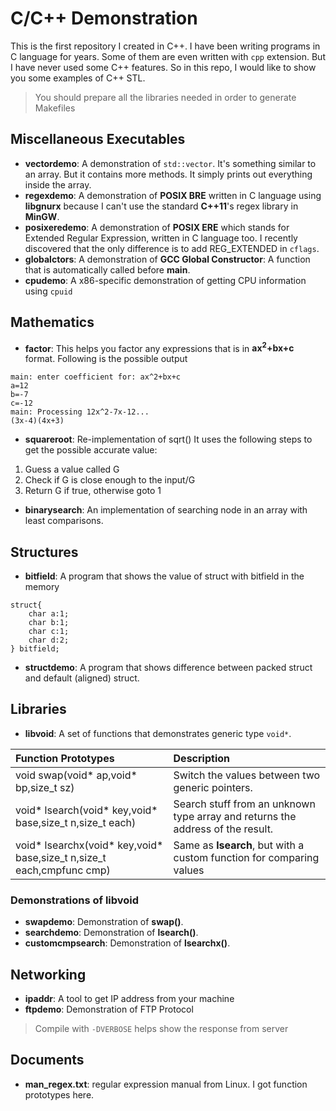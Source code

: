 C/C++ Demonstration
=======
This is the first repository I created in C++. I have been writing programs in C language for years. Some of them are even written with `cpp` extension. But I have never used some C++ features. So in this repo, I would like to show you some examples of C++ STL.

> You should prepare all the libraries needed in order to generate Makefiles

## Miscellaneous Executables

* **vectordemo**: A demonstration of `std::vector`. It's something similar to an array. But it contains more methods. It simply prints out everything inside the array.
* **regexdemo**: A demonstration of **POSIX BRE** written in C language using **libgnurx** because I can't use the standard **C++11**'s regex library in **MinGW**.
* **posixeredemo**: A demonstration of **POSIX ERE** which stands for Extended Regular Expression, written in C language too. I recently discovered that the only difference is to add REG\_EXTENDED in `cflags`.
* **globalctors**: A demonstration of **GCC Global Constructor**: A function that is automatically called before **main**.
* **cpudemo**: A x86-specific demonstration of getting CPU information using `cpuid`

## Mathematics

* **factor**: This helps you factor any expressions that is in **ax<sup>2</sup>+bx+c** format. Following is the possible output
```
main: enter coefficient for: ax^2+bx+c
a=12
b=-7
c=-12
main: Processing 12x^2-7x-12...
(3x-4)(4x+3)
```
* **squareroot**: Re-implementation of sqrt()
It uses the following steps to get the possible accurate value:
1. Guess a value called G
1. Check if G is close enough to the input/G
1. Return G if true, otherwise goto 1
* **binarysearch**: An implementation of searching node in an array with least comparisons.

## Structures

* **bitfield**: A program that shows the value of struct with bitfield in the memory
```
struct{
	char a:1;
	char b:1;
	char c:1;
	char d:2;
} bitfield;
```
* **structdemo**: A program that shows difference between packed struct and default (aligned) struct.

## Libraries

* **libvoid**: A set of functions that demonstrates generic type `void*`.

| Function Prototypes | Description |
|:------|:------|
| void swap(void\* ap,void\* bp,size\_t sz) | Switch the values between two generic pointers. |
| void\* lsearch(void\* key,void\* base,size\_t n,size\_t each) | Search stuff from an unknown type array and returns the address of the result. |
| void\* lsearchx(void\* key,void\* base,size\_t n,size\_t each,cmpfunc cmp) | Same as **lsearch**, but with a custom function for comparing values |

### Demonstrations of libvoid

* **swapdemo**: Demonstration of **swap()**.
* **searchdemo**: Demonstration of **lsearch()**.
* **customcmpsearch**: Demonstration of **lsearchx()**.

## Networking

* **ipaddr**: A tool to get IP address from your machine
* **ftpdemo**: Demonstration of FTP Protocol

> Compile with `-DVERBOSE` helps show the response from server

## Documents

* **man\_regex.txt**: regular expression manual from Linux. I got function prototypes here.
